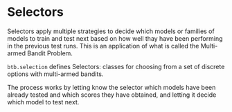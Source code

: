 # Selectors

Selectors apply multiple strategies to decide which models or families of models to
train and test next based on how well thay have been performing in the previous test runs.
This is an application of what is called the Multi-armed Bandit Problem.

`btb.selection` defines Selectors: classes for choosing from a set of discrete options with
multi-armed bandits.

The process works by letting know the selector which models have been already tested
and which scores they have obtained, and letting it decide which model to test next.
